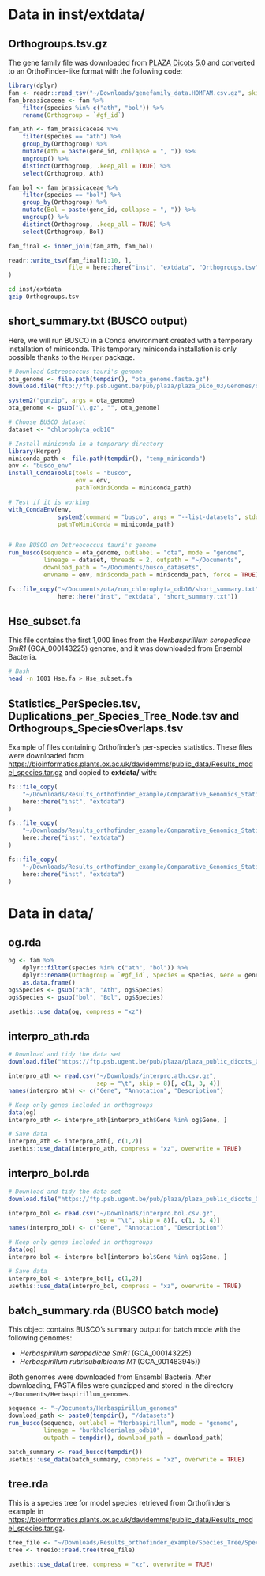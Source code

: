 
# Data in inst/extdata/

## Orthogroups.tsv.gz

The gene family file was downloaded from [PLAZA Dicots
5.0](https://doi.org/10.1186/s13059-019-1650-2) and converted to an
OrthoFinder-like format with the following code:

``` r
library(dplyr)
fam <- readr::read_tsv("~/Downloads/genefamily_data.HOMFAM.csv.gz", skip = 2)
fam_brassicaceae <- fam %>%
    filter(species %in% c("ath", "bol")) %>%
    rename(Orthogroup = `#gf_id`) 

fam_ath <- fam_brassicaceae %>%
    filter(species == "ath") %>%
    group_by(Orthogroup) %>%
    mutate(Ath = paste(gene_id, collapse = ", ")) %>%
    ungroup() %>%
    distinct(Orthogroup, .keep_all = TRUE) %>%
    select(Orthogroup, Ath)

fam_bol <- fam_brassicaceae %>%
    filter(species == "bol") %>%
    group_by(Orthogroup) %>%
    mutate(Bol = paste(gene_id, collapse = ", ")) %>%
    ungroup() %>%
    distinct(Orthogroup, .keep_all = TRUE) %>%
    select(Orthogroup, Bol)

fam_final <- inner_join(fam_ath, fam_bol)

readr::write_tsv(fam_final[1:10, ],
                 file = here::here("inst", "extdata", "Orthogroups.tsv")
)
```

``` bash
cd inst/extdata
gzip Orthogroups.tsv
```

## short\_summary.txt (BUSCO output)

Here, we will run BUSCO in a Conda environment created with a temporary
installation of miniconda. This temporary miniconda installation is only
possible thanks to the `Herper` package.

``` r
# Download Ostreococcus tauri's genome
ota_genome <- file.path(tempdir(), "ota_genome.fasta.gz")
download.file("ftp://ftp.psb.ugent.be/pub/plaza/plaza_pico_03/Genomes/ota.fasta.gz", destfile = ota_genome)

system2("gunzip", args = ota_genome)
ota_genome <- gsub("\\.gz", "", ota_genome)

# Choose BUSCO dataset
dataset <- "chlorophyta_odb10"
```

``` r
# Install miniconda in a temporary directory
library(Herper)
miniconda_path <- file.path(tempdir(), "temp_miniconda")
env <- "busco_env"
install_CondaTools(tools = "busco", 
                   env = env, 
                   pathToMiniConda = miniconda_path)

# Test if it is working
with_CondaEnv(env,
              system2(command = "busco", args = "--list-datasets", stdout = TRUE),
              pathToMiniConda = miniconda_path)


# Run BUSCO on Ostreococcus tauri's genome
run_busco(sequence = ota_genome, outlabel = "ota", mode = "genome",
          lineage = dataset, threads = 2, outpath = "~/Documents", 
          download_path = "~/Documents/busco_datasets",
          envname = env, miniconda_path = miniconda_path, force = TRUE)

fs::file_copy("~/Documents/ota/run_chlorophyta_odb10/short_summary.txt", 
              here::here("inst", "extdata", "short_summary.txt"))
```

## Hse\_subset.fa

This file contains the first 1,000 lines from the *Herbaspirilllum
seropedicae SmR1* (GCA\_000143225) genome, and it was downloaded from
Ensembl Bacteria.

``` bash
# Bash
head -n 1001 Hse.fa > Hse_subset.fa
```

## Statistics\_PerSpecies.tsv, Duplications\_per\_Species\_Tree\_Node.tsv and Orthogroups\_SpeciesOverlaps.tsv

Example of files containing Orthofinder’s per-species statistics. These
files were downloaded from
<https://bioinformatics.plants.ox.ac.uk/davidemms/public_data/Results_model_species.tar.gz>
and copied to **extdata/** with:

``` r
fs::file_copy(
    "~/Downloads/Results_orthofinder_example/Comparative_Genomics_Statistics/Statistics_PerSpecies.tsv",
    here::here("inst", "extdata")
)

fs::file_copy(
    "~/Downloads/Results_orthofinder_example/Comparative_Genomics_Statistics/Duplications_per_Species_Tree_Node.tsv",
    here::here("inst", "extdata")
)

fs::file_copy(
    "~/Downloads/Results_orthofinder_example/Comparative_Genomics_Statistics/Orthogroups_SpeciesOverlaps.tsv",
    here::here("inst", "extdata")
)
```

# Data in data/

## og.rda

``` r
og <- fam %>%
    dplyr::filter(species %in% c("ath", "bol")) %>%
    dplyr::rename(Orthogroup = `#gf_id`, Species = species, Gene = gene_id) %>%
    as.data.frame()
og$Species <- gsub("ath", "Ath", og$Species)
og$Species <- gsub("bol", "Bol", og$Species)

usethis::use_data(og, compress = "xz")
```

## interpro\_ath.rda

``` r
# Download and tidy the data set
download.file("https://ftp.psb.ugent.be/pub/plaza/plaza_public_dicots_05/InterPro/interpro.ath.csv.gz", destfile = "~/Downloads/interpro.ath.csv.gz")

interpro_ath <- read.csv("~/Downloads/interpro.ath.csv.gz", 
                         sep = "\t", skip = 8)[, c(1, 3, 4)]
names(interpro_ath) <- c("Gene", "Annotation", "Description")

# Keep only genes included in orthogroups
data(og)
interpro_ath <- interpro_ath[interpro_ath$Gene %in% og$Gene, ]

# Save data
interpro_ath <- interpro_ath[, c(1,2)]
usethis::use_data(interpro_ath, compress = "xz", overwrite = TRUE)
```

## interpro\_bol.rda

``` r
# Download and tidy the data set
download.file("https://ftp.psb.ugent.be/pub/plaza/plaza_public_dicots_05/InterPro/interpro.bol.csv.gz", destfile = "~/Downloads/interpro.bol.csv.gz")

interpro_bol <- read.csv("~/Downloads/interpro.bol.csv.gz", 
                         sep = "\t", skip = 8)[, c(1, 3, 4)]
names(interpro_bol) <- c("Gene", "Annotation", "Description")

# Keep only genes included in orthogroups
data(og)
interpro_bol <- interpro_bol[interpro_bol$Gene %in% og$Gene, ]

# Save data
interpro_bol <- interpro_bol[, c(1,2)]
usethis::use_data(interpro_bol, compress = "xz", overwrite = TRUE)
```

## batch\_summary.rda (BUSCO batch mode)

This object contains BUSCO’s summary output for batch mode with the
following genomes:

-   *Herbaspirillum seropedicae SmR1* (GCA\_000143225)
-   *Herbaspirillum rubrisubalbicans M1* (GCA\_001483945))

Both genomes were downloaded from Ensembl Bacteria. After downloading,
FASTA files were gunzipped and stored in the directory
`~/Documents/Herbaspirillum_genomes`.

``` r
sequence <- "~/Documents/Herbaspirillum_genomes"
download_path <- paste0(tempdir(), "/datasets")
run_busco(sequence, outlabel = "Herbaspirillum", mode = "genome",
          lineage = "burkholderiales_odb10",
          outpath = tempdir(), download_path = download_path)

batch_summary <- read_busco(tempdir())
usethis::use_data(batch_summary, compress = "xz", overwrite = TRUE)
```

## tree.rda

This is a species tree for model species retrieved from Orthofinder’s
example in
<https://bioinformatics.plants.ox.ac.uk/davidemms/public_data/Results_model_species.tar.gz>.

``` r
tree_file <- "~/Downloads/Results_orthofinder_example/Species_Tree/SpeciesTree_rooted_node_labels.txt"
tree <- treeio::read.tree(tree_file)

usethis::use_data(tree, compress = "xz", overwrite = TRUE)
```
